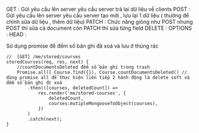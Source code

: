 GET : Gửi yêu cầu lên server yêu cầu server trả lại dữ liệu về clients
POST : Gửi yêu cầu lên server yêu cầu server tạo mới , lưu lại 1 dữ liệu ( thường để chỉnh sửa dữ liệu , thêm dữ liệu)
PATCH : Chức năng giông như POST nhưng POST thì sửa cả document còn PATCH thì sửa từng field
DELETE : 
OPTIONS : 
HEAD :






Sử dụng promise để đếm số bản ghi đã xoá và lưu ở thùng rác 

    //  [GET] /me/stored/courses
    storedCourses(req, res, next) {
        //countDocumentsDeleted đếm số bản ghi trong trash
        Promise.all([ Course.find({}), Course.countDocumentsDeleted() // dùng promise all để thực hiện liên tiếp 2 hành động là delete soft và đếm số bản ghi đc xoá 
            .then(([courses, deletedCount]) =>
                res.render('me/stored-courses', {
                    deletedCount,
                    courses:mutipleMongooseToObject(courses),
                })
            )
            .catch(next);
    }
    
